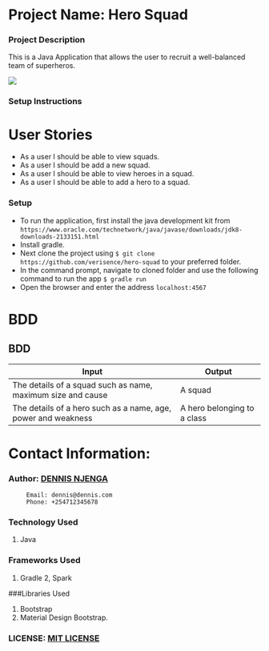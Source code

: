 # Project Name: Hero Squad


### Project Description
This is a Java Application that allows the user to recruit a well-balanced team of superheros.

<img src="images/hero-squad.png">

### Setup Instructions
# User Stories
* As a user I should be able to view squads.
* As a user I should be add a new squad.
* As a user I should be able to view heroes in a squad.
* As a user I should be able to add a hero to a squad.

### Setup
* To run the application, first install the java development kit from `https://www.oracle.com/technetwork/java/javase/downloads/jdk8-downloads-2133151.html`
* Install gradle.
* Next clone the project using `$ git clone https://github.com/verisence/hero-squad` to your preferred folder.
* In the command prompt, navigate to cloned folder and use the following command to run the app `$ gradle run`
* Open the browser and enter the address `localhost:4567`


# BDD

## BDD
| Input                                                         | Output                      |
|---------------------------------------------------------------|-----------------------------|
| The details of a squad such as name, maximum size and cause   | A squad                     |
| The details of a hero such as a name, age, power and weakness | A hero belonging to a class |


# Contact Information:
### Author: [DENNIS NJENGA](https://github.com/deepeters)

         Email: dennis@dennis.com
         Phone: +254712345678

### Technology Used
1. Java

### Frameworks Used
1. Gradle
2, Spark

###Libraries Used
1. Bootstrap
2. Material Design Bootstrap.

### LICENSE: [MIT LICENSE](https://raw.githubusercontent.com/deepeters/hero-squad/master/LICENSE)